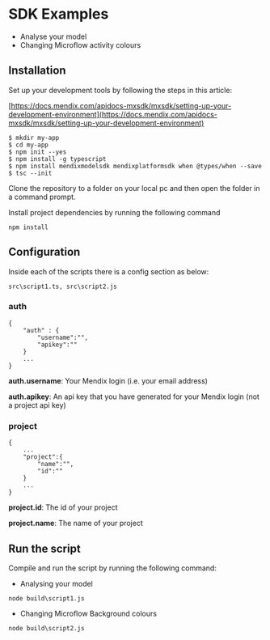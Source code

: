 # SDK Examples
* Analyse your model
* Changing Microflow activity colours


## Installation
Set up your development tools by following the steps in this article:

[https://docs.mendix.com/apidocs-mxsdk/mxsdk/setting-up-your-development-environment](https://docs.mendix.com/apidocs-mxsdk/mxsdk/setting-up-your-development-environment)

```
$ mkdir my-app
$ cd my-app
$ npm init --yes
$ npm install -g typescript
$ npm install mendixmodelsdk mendixplatformsdk when @types/when --save
$ tsc --init
```

Clone the repository to a folder on your local pc and then open the folder in a command prompt. 

Install project dependencies by running the following command

`npm install`

## Configuration

Inside each of the scripts there is a config section as below:

``` 
src\script1.ts, src\script2.js 
```

### auth

```
{
    "auth" : {
        "username":"",
        "apikey":""
    }
    ...
}
```

**auth.username**: Your Mendix login (i.e. your email address)

**auth.apikey**: An api key that you have generated for your Mendix login (not a project api key)

### project
```
{
    ...
    "project":{
        "name":"",
        "id":""
    }
    ...
}
```

**project.id**: The id of your project

**project.name**: The name of your project

## Run the script
Compile and run the script by running the following command:

* Analysing your model

``` 
node build\script1.js
```

* Changing Microflow Background colours

``` 
node build\script2.js
```

